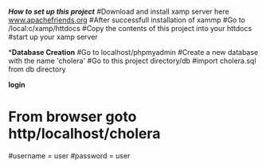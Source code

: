 ***How to set up this project***
#Download and install  xamp server here www.apachefriends.org
#After successfull installation of xammp
#Go to /local:c/xamp/httdocs
#Copy the contents of this project into your httdocs
#start up your xamp server

***Database Creation**
#Go to localhost/phpmyadmin
#Create a new database with the name 'cholera'
#Go to this project directory/db
#import cholera.sql from db directory

**login**
# From browser goto http/localhost/cholera
#username = user
#password = user
